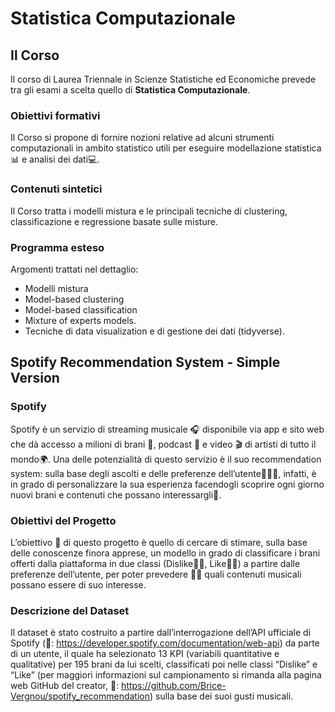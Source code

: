 # Statistica Computazionale
## Il Corso
Il corso di Laurea Triennale in Scienze Statistiche ed Economiche prevede tra gli esami a scelta quello di **Statistica Computazionale**.   
### Obiettivi formativi
Il Corso si propone di fornire nozioni relative ad alcuni strumenti computazionali in ambito statistico utili per eseguire modellazione statistica📊 e analisi dei dati💻.
### Contenuti sintetici
Il Corso tratta i modelli mistura e le principali tecniche di clustering, classificazione e regressione basate sulle misture.
### Programma esteso
Argomenti trattati nel dettaglio:
- Modelli mistura 
- Model-based clustering 
- Model-based classification 
- Mixture of experts models. 
- Tecniche di data visualization e di gestione dei dati (tidyverse).
## Spotify Recommendation System - Simple Version
### Spotify
Spotify è un servizio di streaming musicale 🎧 disponibile via app e sito web che dà accesso a milioni di brani 🎼, podcast 🎤 e video 🎬 di artisti di tutto il mondo🌍. Una delle potenzialità di questo servizio è il suo recommendation system: sulla base degli ascolti e delle preferenze dell’utente🙋🏽‍♀️, infatti, è in grado di personalizzare la sua esperienza facendogli scoprire ogni giorno nuovi brani e contenuti che possano interessargli🤩.
### Obiettivi del Progetto
L’obiettivo 🎯 di questo progetto è quello di cercare di stimare, sulla base delle conoscenze finora apprese, un modello in grado di classificare i brani offerti dalla piattaforma in due classi (Dislike👎🏻, Like👍🏻) a partire dalle preferenze dell’utente, per poter prevedere 🧞‍♂️ quali contenuti musicali possano essere di suo interesse.
### Descrizione del Dataset
Il dataset è stato costruito a partire dall’interrogazione dell’API ufficiale di Spotify (🔗: https://developer.spotify.com/documentation/web-api) da parte di un utente, il quale ha selezionato 13 KPI (variabili quantitative e
qualitative) per 195 brani da lui scelti, classificati poi nelle classi “Dislike” e “Like” (per maggiori informazioni sul campionamento si rimanda alla pagina web GitHub del creator, 🔗: https://github.com/Brice-Vergnou/spotify_recommendation) sulla base dei suoi gusti musicali.
